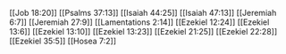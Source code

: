 [[Job 18:20]]
[[Psalms 37:13]]
[[Isaiah 44:25]]
[[Isaiah 47:13]]
[[Jeremiah 6:7]]
[[Jeremiah 27:9]]
[[Lamentations 2:14]]
[[Ezekiel 12:24]]
[[Ezekiel 13:6]]
[[Ezekiel 13:10]]
[[Ezekiel 13:23]]
[[Ezekiel 21:25]]
[[Ezekiel 22:28]]
[[Ezekiel 35:5]]
[[Hosea 7:2]]
